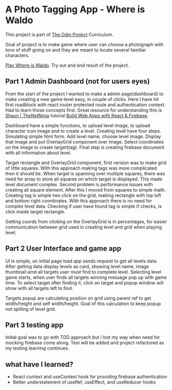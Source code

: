 # A Photo Tagging App - Where is Waldo

This project is part of [The Odin Project](https://www.theodinproject.com/lessons/node-path-javascript-where-s-waldo-a-photo-tagging-app) Curriculum.

Goal of project is to make game where user can choose a photograph with tons of stuff going on and they are meant to locate several familiar characters.

[Play Where is Waldo](https://mojotron.github.io/where-is-waldo/). Try out and end result of the project.

## Part 1 Admin Dashboard (not for users eyes)

From the start of the project I wanted to make a admin page(dashboard) to make creating a new game level easy, in couple of clicks. Here I have hit first roadblock with react router protected route and authentication context. Had to learn those concepts first. Great resource for understanding this is [Shaun | TheNetNinja](https://www.youtube.com/TheNetNinja) tutorial [Build Web Apps with React & Firebase](https://www.udemy.com/course/build-web-apps-with-react-firebase/).

Dashboard have a simple functions, to upload level image, to upload character icon image and to create a level. Creating level have four steps. Simulating simple html form. Add level name, choose level image. Display that image and put OverlayGrid component over image. Select coordinates on the image to create target(tag). Final step is creating firebase document with all information about level.

Target rectangle and OverlayGrid component, first version was to make grid of little squares. With this approach making tags was more complicated then it should be. When target is spanning over multiple squares, there was need for array to store all squares on which target is displayed. This made level document complex. Second problem is performance issues with creating all square element. After this I moved from squares to simple math. Creating tag is simple two click on the grid, making rectangle with top left and bottom right coordinates. With this approach there is no need for complex level data. Checking if user have found tag is simple if checks, is click inside target rectangle.

Getting coords from clicking on the OverlayGrid is in percentages, for easier communication between grid used in creating level and grid when playing level.

## Part 2 User Interface and game app

UI is simple, on initial page load app sends request to get all levels data. After getting data display levels as card, showing level name, image thumbnail amd all targets user must find to complete level.
Selecting level game starts, when user finds all targets winning message pop up with game time.
To select target after finding it, click on target and popup window will show with all targets left to find.

Targets popup are calculating position on grid using parent ref to get width/height and self width/height. Goal of this calculation to keep popup not spilling of level grid.

## Part 3 testing app

Initial goal was to go with TDD approach but i lost my way when need for mocking firebase come along.
Test will be added and project refactored as my testing learning continues.

## what have I learned?

- React context and useContext hook for providing firebase authentication
- Better understatement of useRef, useEffect, and useReducer hooks

